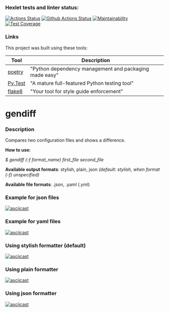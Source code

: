 ### Hexlet tests and linter status:
[![Actions Status](https://github.com/lt3-me/python-project-50/workflows/hexlet-check/badge.svg)](https://github.com/lt3-me/python-project-50/actions)
[![Github Actions Status](https://github.com/lt3-me/python-project-50/workflows/Python%20CI/badge.svg)](https://github.com/lt3-me/python-project-50/actions)
[![Maintainability](https://api.codeclimate.com/v1/badges/37a8e55a56ea1adc55ba/maintainability)](https://codeclimate.com/github/lt3-me/python-project-50/maintainability)
[![Test Coverage](https://api.codeclimate.com/v1/badges/37a8e55a56ea1adc55ba/test_coverage)](https://codeclimate.com/github/lt3-me/python-project-50/test_coverage)

### Links

This project was built using these tools:

| Tool                                                                        | Description                                             |
|-----------------------------------------------------------------------------|---------------------------------------------------------|
| [poetry](https://python-poetry.org/)                                        | "Python dependency management and packaging made easy"  |
| [Py.Test](https://pytest.org)                                               | "A mature full-featured Python testing tool"            |
| [flake8](https://flake8.pycqa.org/)                                         | "Your tool for style guide enforcement" |

# gendiff

### Description

Compares two configuration files and shows a difference.

**How to use:**

*$ gendiff (-f format_name) first_file second_file*

**Available output formats**: stylish, plain, json *(default: stylish, when format (-f) unspecified)*

**Available file formats**: .json, .yaml (.yml)

### Example for json files

[![asciicast](https://asciinema.org/a/f3HNKOu6MIBMaSFoJVIDdQHvy.svg)](https://asciinema.org/a/f3HNKOu6MIBMaSFoJVIDdQHvy)

### Example for yaml files

[![asciicast](https://asciinema.org/a/DC1KXHQqMxhjBVbruO7cZ4ZxZ.svg)](https://asciinema.org/a/DC1KXHQqMxhjBVbruO7cZ4ZxZ)

### Using stylish formatter (default)

[![asciicast](https://asciinema.org/a/NHjQ2mV4IvbyMWCIKmOzUDx19.svg)](https://asciinema.org/a/NHjQ2mV4IvbyMWCIKmOzUDx19)

### Using plain formatter

[![asciicast](https://asciinema.org/a/f16fwTbKiohK7vBHKlodNg9za.svg)](https://asciinema.org/a/f16fwTbKiohK7vBHKlodNg9za)

### Using json formatter

[![asciicast](https://asciinema.org/a/F60bg7AXeuMDQpwCAxWXNzBD5.svg)](https://asciinema.org/a/F60bg7AXeuMDQpwCAxWXNzBD5)